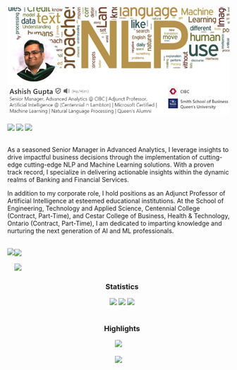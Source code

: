 <div>
<a href="https://www.linkedin.com/in/ashishguptamma/" target="_blank"><img src="AshishGupta.PNG"/></a>
</div>
<br/>
<div> <a href="https://www.linkedin.com/in/ashishguptamma/" target="_blank"><img src="https://img.shields.io/badge/LinkedIn-0077B5?style=for-the-badge&logo=linkedin&logoColor=white" target="_blank"></a>
<a href="https://github.com/RoyMachineLearning/" target="_blank"><img src="https://img.shields.io/badge/GitHub-100000?style=for-the-badge&logo=github&logoColor=white" target="_blank"></a>
<a href = "mailto:ashish.mmaqueens@gmail.com"><img src="https://img.shields.io/badge/-Gmail-%23333?style=for-the-badge&logo=gmail&logoColor=white" target="_blank"></a>
</div>
<br/>
<p>
 As a seasoned Senior Manager in Advanced Analytics, I leverage insights to drive impactful business decisions through the implementation of cutting-edge cutting-edge NLP and Machine Learning solutions. With a proven track record, I specialize in delivering actionable insights within the dynamic realms of Banking and Financial Services.

In addition to my corporate role, I hold positions as an Adjunct Professor of Artificial Intelligence at esteemed educational institutions. At the School of Engineering, Technology and Applied Science, Centennial College (Contract, Part-Time), and Cestar College of Business, Health & Technology, Ontario (Contract, Part-Time), I am dedicated to imparting knowledge and nurturing the next generation of AI and ML professionals.
</p>
<br/>
<div align="left">
  <img align="center" height="180em" src="https://github-readme-streak-stats.herokuapp.com/?user=roymachinelearning&theme=swift" height="180em" />
<img align="left" height="180em" src="https://github-readme-stats.vercel.app/api/top-langs/?username=roymachinelearning&layout=compact&theme=swift" height="180em"/>
</div>
<br/>
<img src="https://user-images.githubusercontent.com/73097560/115834477-dbab4500-a447-11eb-908a-139a6edaec5c.gif">
<h3 align="center">Statistics</h3>
  
<div align="center">

<img src="http://github-profile-summary-cards.vercel.app/api/cards/stats?username=roymachinelearning&theme=swift" height="180em" />
<img src="http://github-profile-summary-cards.vercel.app/api/cards/repos-per-language?username=roymachinelearning&theme=swift" height="180em"  />
<img src="http://github-profile-summary-cards.vercel.app/api/cards/profile-details?username=roymachinelearning&theme=swift" height="180em" />
</div>

<br/>
<h3 align="center">Highlights</h3>

<div align="center">
<img src="https://github-profile-trophy.vercel.app/?username=roymachinelearning&theme=swift&row=2&column=3"/></div>
 <div align="center">
<br/>
<img src="https://komarev.com/ghpvc/?username=roymachinelearning&label=Profile%20views&color=0e75b6&style=flat"/>
</div>

